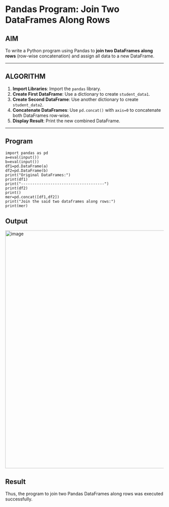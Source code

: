 #  Pandas Program: Join Two DataFrames Along Rows

## AIM

To write a Python program using Pandas to **join two DataFrames along rows** (row-wise concatenation) and assign all data to a new DataFrame.

---

##  ALGORITHM

1. **Import Libraries**: Import the `pandas` library.
2. **Create First DataFrame**: Use a dictionary to create `student_data1`.
3. **Create Second DataFrame**: Use another dictionary to create `student_data2`.
4. **Concatenate DataFrames**: Use `pd.concat()` with `axis=0` to concatenate both DataFrames row-wise.
5. **Display Result**: Print the new combined DataFrame.

---

##  Program
```
import pandas as pd
a=eval(input())
b=eval(input())
df1=pd.DataFrame(a)
df2=pd.DataFrame(b)
print("Original DataFrames:")
print(df1)
print("-------------------------------------")
print(df2)
print()
mer=pd.concat([df1,df2])
print("Join the said two dataframes along rows:")
print(mer)
```
## Output
<img width="1261" height="756" alt="image" src="https://github.com/user-attachments/assets/6a388432-f950-4e92-a52f-952545c73248" />

## Result
Thus, the program to join two Pandas DataFrames along rows was executed successfully.
